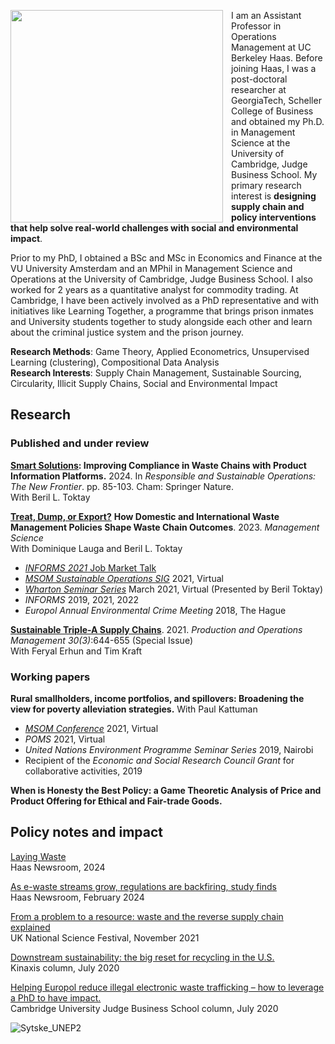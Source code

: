 <img align="left" style="float: left; padding: 0px 10px 0px 0px;" width="340" src="https://user-images.githubusercontent.com/83771707/126292097-c8f9af7a-3fab-4c83-b345-90449d4dbbae.jpg"/>I am an Assistant Professor in Operations Management at UC Berkeley Haas. Before joining Haas, I was a post-doctoral researcher at GeorgiaTech, Scheller College of Business and obtained my Ph.D. in Management Science at the University of Cambridge, Judge Business School. My primary research interest is **designing supply chain and policy interventions that help solve real-world challenges with social and environmental impact**.

Prior to my PhD, I obtained a BSc and MSc in Economics and Finance at the VU University Amsterdam and an MPhil in Management Science and Operations at the University of Cambridge, Judge Business School. I also worked for 2 years as a quantitative analyst for commodity trading. At Cambridge, I have been actively involved as a PhD representative and with initiatives like Learning Together, a programme that brings prison inmates and University students together to study alongside each other and learn about the criminal justice system and the prison journey. <br />

**Research Methods**: Game Theory, Applied Econometrics, Unsupervised Learning (clustering), Compositional Data Analysis\
**Research Interests**: Supply Chain Management, Sustainable Sourcing, Circularity, Illicit Supply Chains, Social and Environmental Impact

[1.2]: http://i.imgur.com/wWzX9uB.png

## Research

### Published and under review

[**Smart Solutions**](https://link.springer.com/chapter/10.1007/978-3-031-60867-4_7)**: Improving Compliance in Waste Chains with Product Information Platforms.** 2024. In _Responsible and Sustainable Operations: The New Frontier_. pp. 85-103. Cham: Springer Nature.\
With Beril L. Toktay

[**Treat, Dump, or Export?**](https://pubsonline.informs.org/doi/10.1287/mnsc.2021.02061) **How Domestic and International Waste Management Policies Shape Waste Chain Outcomes**. 2023. _Management Science_ \
With Dominique Lauga and Beril L. Toktay
- [_INFORMS 2021_ Job Market Talk](https://www.abstractsonline.com/pp8/#!/10390/session/231)
- [_MSOM Sustainable Operations SIG_](https://whova.com/portal/webapp/masom_202106/Agenda/1656151) 2021, Virtual
- [_Wharton Seminar Series_](https://papers.ssrn.com/sol3/papers.cfm?abstract_id=3876398) March 2021, Virtual (Presented by Beril Toktay)
- _INFORMS_ 2019, 2021, 2022
- _Europol Annual Environmental Crime Meeting_ 2018, The Hague

[**Sustainable Triple-A Supply Chains**](https://onlinelibrary.wiley.com/doi/10.1111/poms.13306). 2021. _Production and Operations Management 30(3)_:644-655 (Special Issue)\
With Feryal Erhun and Tim Kraft

### Working papers

**Rural smallholders, income portfolios, and spillovers: Broadening the view for poverty alleviation strategies.**
With Paul Kattuman
- [_MSOM Conference_](https://whova.com/portal/webapp/masom_202106/Agenda/1681660) 2021, Virtual
- _POMS_ 2021, Virtual
- _United Nations Environment Programme Seminar Series_ 2019, Nairobi
- Recipient of the _Economic and Social Research Council Grant_ for collaborative activities, 2019

**When is Honesty the Best Policy: a Game Theoretic Analysis of Price and Product Offering for Ethical and Fair-trade Goods.**

## Policy notes and impact

[Laying Waste](https://newsroom.haas.berkeley.edu/magazine/spring-2024/laying-waste/)\
Haas Newsroom, 2024

[As e-waste streams grow, regulations are backfiring, study finds](https://newsroom.haas.berkeley.edu/research/as-e-waste-streams-grow-regulations-are-backfiring-study-finds/)\
Haas Newsroom, February 2024

[From a problem to a resource: waste and the reverse supply chain explained](https://www.youtube.com/watch?v=bn5ZqCAiL_4)\
UK National Science Festival, November 2021

[Downstream sustainability: the big reset for recycling in the U.S.](https://www.kinaxis.com/en/blog/downstream-sustainability-big-reset-recycling-us)\
Kinaxis column, July 2020

[Helping Europol reduce illegal electronic waste trafficking – how to leverage a PhD to have impact.](https://www.jbs.cam.ac.uk/insight/2020/helping-europol-reduce-illegal-electronic-waste-trafficking-how-to-leverage-a-phd-to-have-impact/)\
Cambridge University Judge Business School column, July 2020

![Sytske_UNEP2](https://user-images.githubusercontent.com/83771707/117344342-322f6f00-ae9d-11eb-8846-c7fa93d3f068.jpg) 
